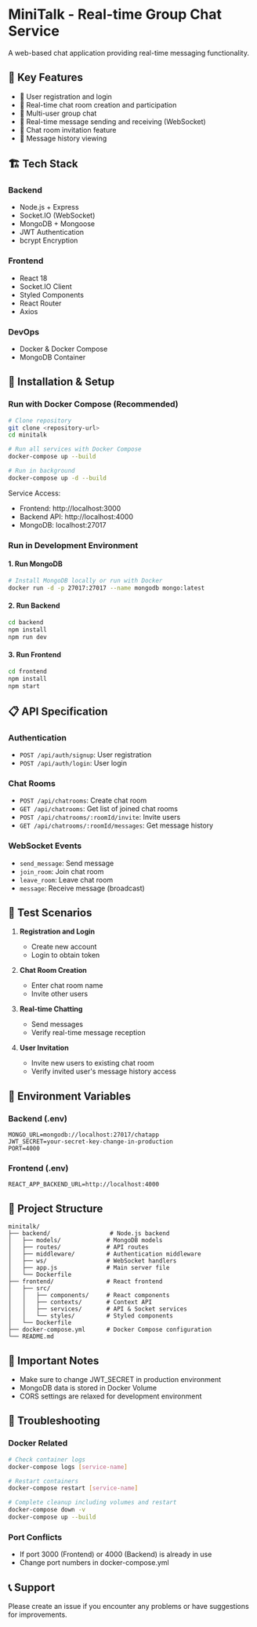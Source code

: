 # MiniTalk - Real-time Group Chat Service

A web-based chat application providing real-time messaging functionality.

## 🚀 Key Features

- 🔐 User registration and login
- 💬 Real-time chat room creation and participation
- 👥 Multi-user group chat
- 📨 Real-time message sending and receiving (WebSocket)
- 👋 Chat room invitation feature
- 📜 Message history viewing

## 🏗️ Tech Stack

### Backend
- Node.js + Express
- Socket.IO (WebSocket)
- MongoDB + Mongoose
- JWT Authentication
- bcrypt Encryption

### Frontend
- React 18
- Socket.IO Client
- Styled Components
- React Router
- Axios

### DevOps
- Docker & Docker Compose
- MongoDB Container

## 🐳 Installation & Setup

### Run with Docker Compose (Recommended)

```bash
# Clone repository
git clone <repository-url>
cd minitalk

# Run all services with Docker Compose
docker-compose up --build

# Run in background
docker-compose up -d --build
```

Service Access:
- Frontend: http://localhost:3000
- Backend API: http://localhost:4000
- MongoDB: localhost:27017

### Run in Development Environment

#### 1. Run MongoDB
```bash
# Install MongoDB locally or run with Docker
docker run -d -p 27017:27017 --name mongodb mongo:latest
```

#### 2. Run Backend
```bash
cd backend
npm install
npm run dev
```

#### 3. Run Frontend
```bash
cd frontend
npm install
npm start
```

## 📋 API Specification

### Authentication
- `POST /api/auth/signup`: User registration
- `POST /api/auth/login`: User login

### Chat Rooms
- `POST /api/chatrooms`: Create chat room
- `GET /api/chatrooms`: Get list of joined chat rooms
- `POST /api/chatrooms/:roomId/invite`: Invite users
- `GET /api/chatrooms/:roomId/messages`: Get message history

### WebSocket Events
- `send_message`: Send message
- `join_room`: Join chat room
- `leave_room`: Leave chat room
- `message`: Receive message (broadcast)

## 🧪 Test Scenarios

1. **Registration and Login**
   - Create new account
   - Login to obtain token

2. **Chat Room Creation**
   - Enter chat room name
   - Invite other users

3. **Real-time Chatting**
   - Send messages
   - Verify real-time message reception

4. **User Invitation**
   - Invite new users to existing chat room
   - Verify invited user's message history access

## 🔧 Environment Variables

### Backend (.env)
```env
MONGO_URL=mongodb://localhost:27017/chatapp
JWT_SECRET=your-secret-key-change-in-production
PORT=4000
```

### Frontend (.env)
```env
REACT_APP_BACKEND_URL=http://localhost:4000
```

## 📁 Project Structure

```
minitalk/
├── backend/                 # Node.js backend
│   ├── models/             # MongoDB models
│   ├── routes/             # API routes
│   ├── middleware/         # Authentication middleware
│   ├── ws/                 # WebSocket handlers
│   ├── app.js              # Main server file
│   └── Dockerfile
├── frontend/               # React frontend
│   ├── src/
│   │   ├── components/     # React components
│   │   ├── contexts/       # Context API
│   │   ├── services/       # API & Socket services
│   │   └── styles/         # Styled components
│   └── Dockerfile
├── docker-compose.yml      # Docker Compose configuration
└── README.md
```

## 🚨 Important Notes

- Make sure to change JWT_SECRET in production environment
- MongoDB data is stored in Docker Volume
- CORS settings are relaxed for development environment

## 🐛 Troubleshooting

### Docker Related
```bash
# Check container logs
docker-compose logs [service-name]

# Restart containers
docker-compose restart [service-name]

# Complete cleanup including volumes and restart
docker-compose down -v
docker-compose up --build
```

### Port Conflicts
- If port 3000 (Frontend) or 4000 (Backend) is already in use
- Change port numbers in docker-compose.yml

## 📞 Support

Please create an issue if you encounter any problems or have suggestions for improvements. 

